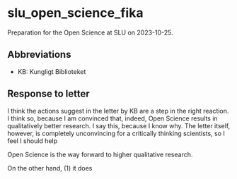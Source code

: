 # slu_open_science_fika

Preparation for the Open Science at SLU on 2023-10-25.

## Abbreviations

 * KB: Kungligt Biblioteket

## Response to letter

I think the actions suggest in the letter by KB
are a step in the right reaction.
I think so, because I am convinced that, indeed,
Open Science results in qualitatively better research.
I say this, because I know why.
The letter itself, however, is completely unconvincing
for a critically thinking scientists,
so I feel I should help

Open Science is the way forward to higher qualitative research.

On the other hand,
(1) it does 




